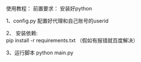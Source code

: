 使用教程：
前置要求： 安装好python

1、config.py 配置好代理和自己账号的userid



2、 安装依赖:  
  pip install -r requirements.txt （假如有报错就百度解决）

3、运行脚本
  python main.py
